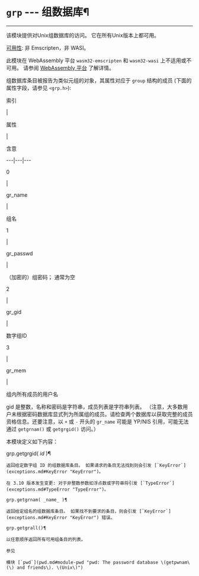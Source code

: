 # `grp` \--- 组数据库¶

* * *

该模块提供对Unix组数据库的访问。 它在所有Unix版本上都可用。

[可用性](3.标准库/intro.md#availability): 非 Emscripten，非 WASI。

此模块在 WebAssembly 平台 `wasm32-emscripten` 和 `wasm32-wasi` 上不适用或不可用。 请参阅 [WebAssembly 平台](3.标准库/intro.md#wasm-availability) 了解详情。

组数据库条目被报告为类似元组的对象，其属性对应于 `group` 结构的成员 (下面的属性字段，请参见 `<grp.h>`):

索引

|

属性

|

含意  
  
---|---|---  
  
0

|

gr_name

|

组名  
  
1

|

gr_passwd

|

（加密的）组密码； 通常为空  
  
2

|

gr_gid

|

数字组ID  
  
3

|

gr_mem

|

组内所有成员的用户名  
  
gid 是整数，名称和密码是字符串，成员列表是字符串列表。 （注意，大多数用户未根据密码数据库显式列为所属组的成员。请检查两个数据库以获取完整的成员资格信息。还要注意，以 `+` 或 `-` 开头的 `gr_name` 可能是 YP/NIS 引用，可能无法通过 `getgrnam()` 或 `getgrgid()` 访问。）

本模块定义如下内容：

grp.getgrgid( _id_ )¶

    

~~~
返回给定数字组 ID 的组数据库条目。 如果请求的条目无法找到则会引发 [`KeyError`](exceptions.md#KeyError "KeyError")。

在 3.10 版本发生变更: 对于非整数参数如浮点数或字符串将引发 [`TypeError`](exceptions.md#TypeError "TypeError")。

grp.getgrnam( _name_ )¶
~~~
    

~~~
返回给定组名的组数据库条目。 如果找不到要求的条目，则会引发 [`KeyError`](exceptions.md#KeyError "KeyError") 错误。

grp.getgrall()¶
~~~
    

~~~
以任意顺序返回所有可用组条目的列表。

参见

模块 [`pwd`](pwd.md#module-pwd "pwd: The password database \(getpwnam\(\) and friends\). \(Unix\)")
~~~
    

~~~
